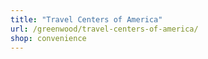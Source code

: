 ```yaml
---
title: "Travel Centers of America"
url: /greenwood/travel-centers-of-america/
shop: convenience
---
```

